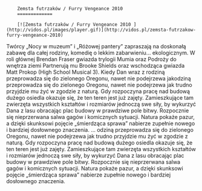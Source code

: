 
        Zemsta futrzaków / Furry Vengeance 2010 
        =============
        
        [![Zemsta futrzaków / Furry Vengeance 2010 ](http://vidos.pl/images/player.gif)](http://vidos.pl/zemsta-futrzakow-furry-vengeance-2010)
        
        
 Twórcy „Nocy w muzeum” i „Różowej pantery” zapraszają na doskonałą zabawę dla całej rodziny, komedię o lekkim zabarwieniu... ekologicznym. W roli głównej Brendan Fraser gwiazda trylogii Mumia oraz Podroży do wnętrza ziemi Partnerują mu Brooke Shields oraz wschodząca gwiazda Matt Prokop (High School Musical 3). Kiedy Dan wraz z rodziną przeprowadza się do zielonego Oregonu, nawet nie podejrzewa jakodziną przeprowadza się do zielonego Oregonu, nawet nie podejrzewa jak trudno przyjdzie mu żyć w zgodzie z naturą. Gdy rozpoczyna pracę nad budową dużego osiedla okazuje się, że ten teren jest już zajęty. Zamieszkujące tam zwierzęta wszystkich kształtów i rozmiarów jednoczą swe siły, by wykurzyć Dana z lasu obracając plac budowy w prawdziwe pole bitwy. Rozpocznie się nieprzerwana salwa gagów i komicznych sytuacji. Natura pokaże pazur, a dzięki skunksowi pojęcie „śmierdząca sprawa” nabierze zupełnie nowego i bardziej dosłownego znaczenia.  ... odziną przeprowadza się do zielonego Oregonu, nawet nie podejrzewa jak trudno przyjdzie mu żyć w zgodzie z naturą. Gdy rozpoczyna pracę nad budową dużego osiedla okazuje się, że ten teren jest już zajęty. Zamieszkujące tam zwierzęta wszystkich kształtów i rozmiarów jednoczą swe siły, by wykurzyć Dana z lasu obracając plac budowy w prawdziwe pole bitwy. Rozpocznie się nieprzerwana salwa gagów i komicznych sytuacji. Natura pokaże pazur, a dzięki skunksowi pojęcie „śmierdząca sprawa” nabierze zupełnie nowego i bardziej dosłownego znaczenia.
    